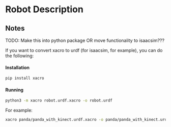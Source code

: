 # Robot Description


## Notes
TODO: Make this into python package OR move functionality to isaacsim???

If you want to convert xacro to urdf (for isaacsim, for example), you can do the following:
#### Installation
```bash
pip install xacro
```
#### Running
```bash
python3 -m xacro robot.urdf.xacro -o robot.urdf
```

For example:
```bash
xacro panda/panda_with_kinect.urdf.xacro -o panda/panda_with_kinect.urdf
```